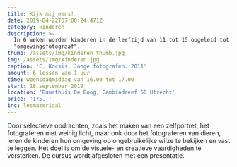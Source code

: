 ```yaml
---
title: Kijk mij eens!
date: 2019-04-22T07:00:24.471Z
category: kinderen
description: >-
  In 6 weken worden kinderen in de leeftijd van 11 tot 15 opgeleid tot
  "omgevingsfotograaf".
thumb: /assets/img/kinderen_thumb.jpg
img: /assets/img/kinderen.jpg
caption: 'C. Kocsis, Jonge fotografen. 2011'
amount: 6 lessen van 1 uur
time: woensdagmiddag van 16.00 tot 17.00
start: 18 september 2019
location: 'Buurthuis De Boog, Gambiadreef 60 Utrecht'
price: '175,-'
inc: lesmateriaal
---
```

 Door selectieve opdrachten, zoals het maken van een zelfportret, het fotograferen met weinig licht, maar ook door het fotograferen van dieren, leren de kinderen hun omgeving op ongebruikelijke wijze te bekijken en vast te leggen. Het doel is om de visuele- en creatieve vaardigheden te versterken. De cursus wordt afgesloten met een presentatie.
